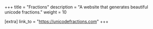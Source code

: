 +++
title = "Fractions"
description = "A website that generates beautiful unicode fractions."
weight = 10

[extra]
link_to = "https://unicodefractions.com"
+++

